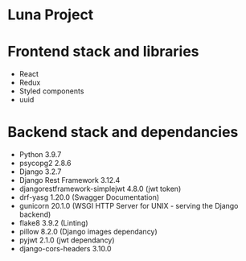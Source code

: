 # Luna Project

# Frontend stack and libraries

- React
- Redux
- Styled components
- uuid

# Backend stack and dependancies

- Python 3.9.7
- psycopg2 2.8.6
- Django 3.2.7
- Django Rest Framework 3.12.4
- djangorestframework-simplejwt 4.8.0 (jwt token)
- drf-yasg 1.20.0 (Swagger Documentation)
- gunicorn 20.1.0 (WSGI HTTP Server for UNIX - serving the Django backend)
- flake8 3.9.2 (Linting)
- pillow 8.2.0 (Django images dependancy)
- pyjwt 2.1.0 (jwt dependancy)
- django-cors-headers 3.10.0